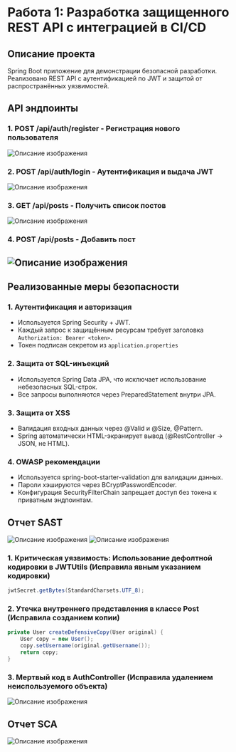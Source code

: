 # Работа 1: Разработка защищенного REST API с интеграцией в CI/CD

## Описание проекта
Spring Boot приложение для демонстрации безопасной разработки.  
Реализовано REST API с аутентификацией по JWT и защитой от распространённых уязвимостей.

## API эндпоинты
### 1. POST /api/auth/register - Регистрация нового пользователя
![Описание изображения](./photo/1.png)

### 2. POST /api/auth/login - Аутентификация и выдача JWT
![Описание изображения](./photo/2.png)

### 3. GET /api/posts - Получить список постов
![Описание изображения](./photo/3.png)

### 4. POST /api/posts - Добавить пост
![Описание изображения](./photo/4.png)
---

## Реализованные меры безопасности

### 1. Аутентификация и авторизация
- Используется Spring Security + JWT.
- Каждый запрос к защищённым ресурсам требует заголовка `Authorization: Bearer <token>`.
- Токен подписан секретом из `application.properties`


### 2. Защита от SQL-инъекций
- Используется Spring Data JPA, что исключает использование небезопасных SQL-строк.
- Все запросы выполняются через PreparedStatement внутри JPA.

### 3. Защита от XSS
- Валидация входных данных через @Valid и @Size, @Pattern.
- Spring автоматически HTML-экранирует вывод (@RestController → JSON, не HTML).

### 4. OWASP рекомендации
- Используется spring-boot-starter-validation для валидации данных.
- Пароли хэшируются через BCryptPasswordEncoder.
- Конфигурация SecurityFilterChain запрещает доступ без токена к приватным эндпоинтам.

## Отчет SAST
![Описание изображения](./photo/5.png)
![Описание изображения](./photo/6.png)

### 1. Критическая уязвимость: Использование дефолтной кодировки в JWTUtils (Исправила явным указанием кодировки)
```java
jwtSecret.getBytes(StandardCharsets.UTF_8);
```

### 2. Утечка внутреннего представления в классе Post (Исправила созданием копии)

```java
private User createDefensiveCopy(User original) {
    User copy = new User();
    copy.setUsername(original.getUsername());
    return copy;
}
```
### 3. Мертвый код в AuthController (Исправила удалением неиспользуемого объекта)

![Описание изображения](./photo/7.png)

## Отчет SCA
![Описание изображения](./photo/img.png)

